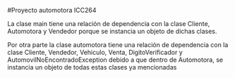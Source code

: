 #Proyecto automotora ICC264

La clase main tiene una relación de dependencia con la clase Cliente, Automotora y Vendedor porque se instancia un objeto de dichas clases.

Por otra parte la clase automotora tiene una relación de dependencia con la clase Cliente, Vendedor, Vehiculo, Venta, DigitoVerificador y AutomovilNoEncontradoException debido a que dentro de Automotora, se instancia un objeto de todas estas clases ya mencionadas
